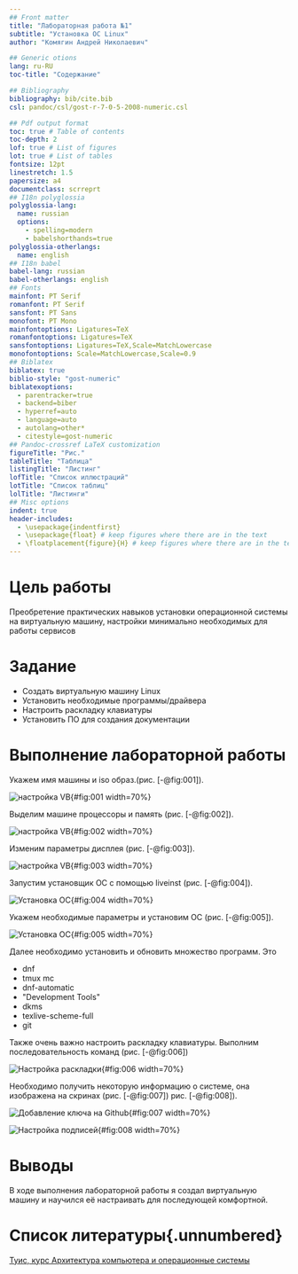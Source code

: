 ```yaml
---
## Front matter
title: "Лабораторная работа №1"
subtitle: "Установка ОС Linux"
author: "Комягин Андрей Николаевич"

## Generic otions
lang: ru-RU
toc-title: "Содержание"

## Bibliography
bibliography: bib/cite.bib
csl: pandoc/csl/gost-r-7-0-5-2008-numeric.csl

## Pdf output format
toc: true # Table of contents
toc-depth: 2
lof: true # List of figures
lot: true # List of tables
fontsize: 12pt
linestretch: 1.5
papersize: a4
documentclass: scrreprt
## I18n polyglossia
polyglossia-lang:
  name: russian
  options:
	- spelling=modern
	- babelshorthands=true
polyglossia-otherlangs:
  name: english
## I18n babel
babel-lang: russian
babel-otherlangs: english
## Fonts
mainfont: PT Serif
romanfont: PT Serif
sansfont: PT Sans
monofont: PT Mono
mainfontoptions: Ligatures=TeX
romanfontoptions: Ligatures=TeX
sansfontoptions: Ligatures=TeX,Scale=MatchLowercase
monofontoptions: Scale=MatchLowercase,Scale=0.9
## Biblatex
biblatex: true
biblio-style: "gost-numeric"
biblatexoptions:
  - parentracker=true
  - backend=biber
  - hyperref=auto
  - language=auto
  - autolang=other*
  - citestyle=gost-numeric
## Pandoc-crossref LaTeX customization
figureTitle: "Рис."
tableTitle: "Таблица"
listingTitle: "Листинг"
lofTitle: "Список иллюстраций"
lotTitle: "Список таблиц"
lolTitle: "Листинги"
## Misc options
indent: true
header-includes:
  - \usepackage{indentfirst}
  - \usepackage{float} # keep figures where there are in the text
  - \floatplacement{figure}{H} # keep figures where there are in the text
---
```


# Цель работы

Преобретение практических навыков установки операционной системы на виртуальную машину, настройки минимально необходимых для работы сервисов

# Задание

* Создать виртуальную машину Linux
* Установить необходимые программы/драйвера
* Настроить раскладку клавиатуры
* Установить ПО для создания документации

# Выполнение лабораторной работы

Укажем имя машины и iso образ.(рис. [-@fig:001]).

![настройка VB](image/1.PNG){#fig:001 width=70%}

Выделим машине процессоры и память (рис. [-@fig:002]).

![настройка VB](image/2.PNG){#fig:002 width=70%}

Изменим параметры дисплея (рис. [-@fig:003]).

![настройка VB](image/3.PNG){#fig:003 width=70%}

Запустим установщик ОС с помощью liveinst (рис. [-@fig:004]).

![Установка ОС](image/4.PNG){#fig:004 width=70%}

Укажем необходимые параметры и установим ОС (рис. [-@fig:005]).

![Установка ОС](image/5.PNG){#fig:005 width=70%}

Далее необходимо установить и обновить множество программ. Это

* dnf
* tmux mc
* dnf-automatic
* "Development Tools"
* dkms
* texlive-scheme-full
* git

Также очень важно настроить раскладку клавиатуры. Выполним последовательность команд (рис. [-@fig:006]) 

![Настройка раскладки](image/6.PNG){#fig:006 width=70%}

Необходимо получить некоторую информацию о системе, она изображена на скринах  (рис. [-@fig:007]) рис. [-@fig:008]).

![Добавление ключа на Github](image/7.jpg){#fig:007 width=70%}

![Настройка подписей](image/8.jpg){#fig:008 width=70%}

# Выводы

В ходе выполнения лабораторной работы я создал виртуальную машину и научился её настраивать для последующей комфортной.

# Список литературы{.unnumbered}

[Туис, курс Архитектура компьютера и операционные системы](https://esystem.rudn.ru/course/view.php?id=5790)
